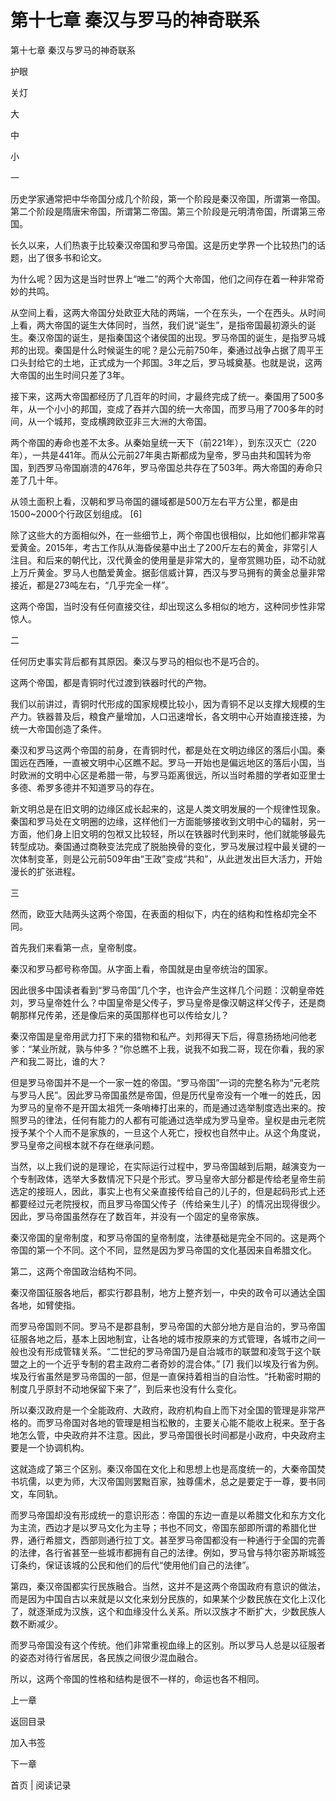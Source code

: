 # 第十七章 秦汉与罗马的神奇联系

第十七章 秦汉与罗马的神奇联系

护眼

关灯

大

中

小

一

历史学家通常把中华帝国分成几个阶段，第一个阶段是秦汉帝国，所谓第一帝国。第二个阶段是隋唐宋帝国，所谓第二帝国。第三个阶段是元明清帝国，所谓第三帝国。

长久以来，人们热衷于比较秦汉帝国和罗马帝国。这是历史学界一个比较热门的话题，出了很多书和论文。

为什么呢？因为这是当时世界上“唯二”的两个大帝国，他们之间存在着一种非常奇妙的共鸣。

从空间上看，这两大帝国分处欧亚大陆的两端，一个在东头，一个在西头。从时间上看，两大帝国的诞生大体同时，当然，我们说“诞生”，是指帝国最初源头的诞生。秦汉帝国的诞生，是指秦国这个诸侯国的出现。罗马帝国的诞生，是指罗马城邦的出现。秦国是什么时候诞生的呢？是公元前750年，秦通过战争占据了周平王口头封给它的土地，正式成为一个邦国。3年之后，罗马城奠基。也就是说，这两大帝国的出生时间只差了3年。

接下来，这两大帝国都经历了几百年的时间，才最终完成了统一。秦国用了500多年，从一个小小的邦国，变成了吞并六国的统一大帝国，而罗马用了700多年的时间，从一个城邦，变成横跨欧亚非三大洲的大帝国。

两个帝国的寿命也差不太多。从秦始皇统一天下（前221年），到东汉灭亡（220年），一共是441年。而从公元前27年奥古斯都成为皇帝，罗马由共和国转为帝国，到西罗马帝国崩溃的476年，罗马帝国总共存在了503年。两大帝国的寿命只差了几十年。

从领土面积上看，汉朝和罗马帝国的疆域都是500万左右平方公里，都是由1500~2000个行政区划组成。 [6]

除了这些大的方面相似外，在一些细节上，两个帝国也很相似，比如他们都非常喜爱黄金。2015年，考古工作队从海昏侯墓中出土了200斤左右的黄金，非常引人注目。和后来的朝代比，汉代黄金的使用量是非常大的，皇帝赏赐功臣，动不动就上万斤黄金。罗马人也酷爱黄金。据彭信威计算，西汉与罗马拥有的黄金总量非常接近，都是273吨左右，“几乎完全一样”。

这两个帝国，当时没有任何直接交往，却出现这么多相似的地方，这种同步性非常惊人。

二

任何历史事实背后都有其原因。秦汉与罗马的相似也不是巧合的。

这两个帝国，都是青铜时代过渡到铁器时代的产物。

我们以前讲过，青铜时代形成的国家规模比较小，因为青铜不足以支撑大规模的生产力。铁器普及后，粮食产量增加，人口迅速增长，各文明中心开始直接连接，为统一大帝国创造了条件。

秦汉和罗马这两个帝国的前身，在青铜时代，都是处在文明边缘区的落后小国。秦国远在西陲，一直被文明中心区瞧不起。罗马一开始也是偏远地区的落后小国，当时欧洲的文明中心区是希腊一带，与罗马距离很远，所以当时希腊的学者如亚里士多德、希罗多德并不知道罗马的存在。

新文明总是在旧文明的边缘区成长起来的，这是人类文明发展的一个规律性现象。秦国和罗马处在文明圈的边缘，这样他们一方面能够接收到文明中心的辐射，另一方面，他们身上旧文明的包袱又比较轻，所以在铁器时代到来时，他们就能够最先转型成功。秦国通过商鞅变法完成了脱胎换骨的变化，罗马发展过程中最关键的一次体制变革，则是公元前509年由“王政”变成“共和”，从此迸发出巨大活力，开始漫长的扩张进程。

三

然而，欧亚大陆两头这两个帝国，在表面的相似下，内在的结构和性格却完全不同。

首先我们来看第一点，皇帝制度。

秦汉和罗马都号称帝国。从字面上看，帝国就是由皇帝统治的国家。

因此很多中国读者看到“罗马帝国”几个字，也许会产生这样几个问题：汉朝皇帝姓刘，罗马皇帝姓什么？中国皇帝是父传子，罗马皇帝是像汉朝这样父传子，还是商朝那样兄传弟，还是像后来的英国那样也可以传给女儿？

秦汉帝国是皇帝用武力打下来的猎物和私产。刘邦得天下后，得意扬扬地问他老爹：“某业所就，孰与仲多？”你总瞧不上我，说我不如我二哥，现在你看，我的家产和我二哥比，谁的大？

但是罗马帝国并不是一个一家一姓的帝国。“罗马帝国”一词的完整名称为“元老院与罗马人民”。因此罗马帝国虽然是帝国，但是历代皇帝没有一个唯一的姓氏，因为罗马的皇帝不是开国太祖凭一条哨棒打出来的，而是通过选举制度选出来的。按照罗马的律法，任何有能力的人都有可能通过选举成为罗马皇帝。皇权是由元老院授予某个个人而不是家族的，一旦这个人死亡，授权也自然中止。从这个角度说，罗马皇帝之间根本就不存在继承问题。

当然，以上我们说的是理论，在实际运行过程中，罗马帝国越到后期，越演变为一个专制政体，选举大多数情况下只是个形式。罗马皇帝大部分都是传给老皇帝生前选定的接班人，因此，事实上也有父亲直接传给自己的儿子的，但是起码形式上还都要经过元老院授权，而且罗马帝国父传子（传给亲生儿子）的情况出现得很少。因此，罗马帝国虽然存在了数百年，并没有一个固定的皇帝家族。

秦汉帝国的皇帝制度，和罗马帝国的皇帝制度，法律基础是完全不同的。这是两个帝国的第一个不同。这个不同，显然是因为罗马帝国的文化基因来自希腊文化。

第二，这两个帝国政治结构不同。

秦汉帝国征服各地后，都实行郡县制，地方上整齐划一，中央的政令可以通达全国各地，如臂使指。

而罗马帝国则不同。罗马不是郡县制，罗马帝国的大部分地方是自治的，罗马帝国征服各地之后，基本上因地制宜，让各地的城市按原来的方式管理，各城市之间一般也没有形成管辖关系。“二世纪的罗马帝国乃是自治城市的联盟和凌驾于这个联盟之上的一个近乎专制的君主政府二者奇妙的混合体。” [7] 我们以埃及行省为例。埃及行省虽然是罗马帝国的一部，但是一直保持着相当的自治性。“托勒密时期的制度几乎原封不动地保留下来了”，到后来也没有什么变化。

所以秦汉政府是一个全能政府、大政府，政府机构自上而下对全国的管理是非常严格的。而罗马帝国对各地的管理是相当松散的，主要关心能不能收上税来。至于各地怎么管，中央政府并不注意。因此，罗马帝国很长时间都是小政府，中央政府主要是一个协调机构。

这就造成了第三个区别。秦汉帝国在文化上和思想上也是高度统一的，大秦帝国焚书坑儒，以吏为师，大汉帝国则罢黜百家，独尊儒术，总之是要定于一尊，要书同文，车同轨。

而罗马帝国却没有形成统一的意识形态：帝国的东边一直是以希腊文化和东方文化为主流，西边才是以罗马文化为主导；书也不同文，帝国东部即所谓的希腊化世界，通行希腊文，西部则通行拉丁文。甚至罗马帝国都没有一种通行于全国的完善的法律，各行省甚至一些城市都拥有自己的法律。例如，罗马曾与特尔密苏斯城签订条约，保证该城的公民和他们的后代“使用他们自己的法律”。

第四，秦汉帝国都实行民族融合。当然，这并不是这两个帝国政府有意识的做法，而是因为中国自古以来就是以文化来划分民族的，如果某个少数民族在文化上汉化了，就逐渐成为汉族，这个和血缘没什么关系。所以汉族才不断扩大，少数民族人数不断减少。

而罗马帝国没有这个传统。他们非常重视血缘上的区别。所以罗马人总是以征服者的姿态对待行省居民，各民族之间很少混血融合。

所以，这两个帝国的性格和结构是很不一样的，命运也各不相同。

上一章

返回目录

加入书签

下一章

首页 | 阅读记录